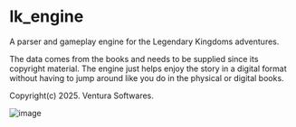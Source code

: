 # lk_engine
A parser and gameplay engine for the Legendary Kingdoms adventures.

The data comes from the books and needs to be supplied since its copyright material.
The engine just helps enjoy the story in a digital format without having to jump around like you do in the physical or digital books.

Copyright(c) 2025. Ventura Softwares.

![image](https://github.com/user-attachments/assets/e71a1a06-0980-47f6-8fa9-245688d93575)

